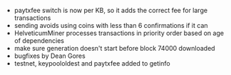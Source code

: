 * paytxfee switch is now per KB, so it adds the correct fee for large transactions
* sending avoids using coins with less than 6 confirmations if it can
* HelveticumMiner processes transactions in priority order based on age of dependencies
* make sure generation doesn't start before block 74000 downloaded
* bugfixes by Dean Gores
* testnet, keypoololdest and paytxfee added to getinfo
